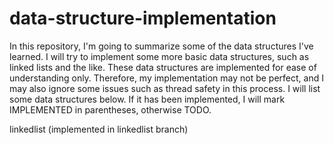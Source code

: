 # data-structure-implementation
In this repository, I'm going to summarize some of the data structures I've learned. I will try to implement some more basic data structures, such as linked lists and the like. These data structures are implemented for ease of understanding only. Therefore, my implementation may not be perfect, and I may also ignore some issues such as thread safety in this process. I will list some data structures below. If it has been implemented, I will mark IMPLEMENTED in parentheses, otherwise TODO.

linkedlist (implemented in linkedlist branch)
